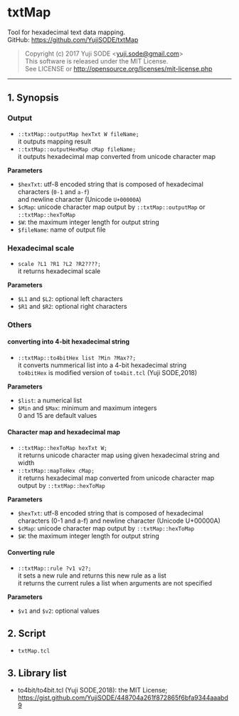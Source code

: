 # txtMap
Tool for hexadecimal text data mapping.  
GitHub: https://github.com/YujiSODE/txtMap
>Copyright (c) 2017 Yuji SODE \<yuji.sode@gmail.com\>  
>This software is released under the MIT License.  
>See LICENSE or http://opensource.org/licenses/mit-license.php
______
## 1. Synopsis
### Output
- `::txtMap::outputMap hexTxt W fileName;`  
  it outputs mapping result
- `::txtMap::outputHexMap cMap fileName;`  
  it outputs hexadecimal map converted from unicode character map

**Parameters**  
- `$hexTxt`: utf-8 encoded string that is composed of hexadecimal characters (`0-1` and `a-f`)  
  and newline character (Unicode `U+00000A`)
- `$cMap`: unicode character map output by `::txtMap::outputMap` or `::txtMap::hexToMap`
- `$W`: the maximum integer length for output string
- `$fileName`: name of output file

### Hexadecimal scale
- `scale ?L1 ?R1 ?L2 ?R2????;`  
  it returns hexadecimal scale

**Parameters**  
- `$L1` and `$L2`: optional left characters
- `$R1` and `$R2`: optional right characters

### Others
#### converting into 4-bit hexadecimal string
- `::txtMap::to4bitHex list ?Min ?Max??;`  
  it converts nummerical list into a 4-bit hexadecimal string  
  `to4bitHex` is modified version of `to4bit.tcl` (Yuji SODE,2018)

**Parameters**  
- `$list`: a numerical list
- `$Min` and `$Max`: minimum and maximum integers  
  0 and 15 are default values
#### Character map and hexadecimal map
- `::txtMap::hexToMap hexTxt W;`  
  it returns unicode character map using given hexadecimal string and width
- `::txtMap::mapToHex cMap;`  
  it returns hexadecimal map converted from unicode character map output by `::txtMap::hexToMap`

**Parameters**  
- `$hexTxt`: utf-8 encoded string that is composed of hexadecimal characters (0-1 and a-f) and newline character (Unicode U+00000A)
- `$cMap`: unicode character map output by `::txtMap::hexToMap`
- `$W`: the maximum integer length for output string
#### Converting rule
- `::txtMap::rule ?v1 v2?;`  
  it sets a new rule and returns this new rule as a list  
  it returns the current rules a list when arguments are not specified

**Parameters**  
- `$v1` and `$v2`: optional values

## 2. Script
- `txtMap.tcl`

## 3. Library list
- to4bit/to4bit.tcl (Yuji SODE,2018): the MIT License; https://gist.github.com/YujiSODE/448704a261f872865f6bfa9344aaabd9
